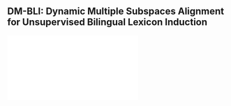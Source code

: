 ## DM-BLI: Dynamic Multiple Subspaces Alignment for Unsupervised Bilingual Lexicon Induction
![Model](./outline_all.pdf)
